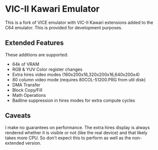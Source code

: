 # VIC-II Kawari Emulator

This is a fork of VICE emulator with VIC-II Kawari extensions added to the C64 emulator.  This is provided for development purposes.

## Extended Features

These additions are supported:

* 64k of VRAM
* RGB & YUV Color register changes
* Extra hires video modes (160x200x16,320x200x16,640x200x4)
* 80 column video mode (requires 80COL-51200.PRG from util disk)
* DMA Transfer
* Block Copy/Fill
* Math Operations
* Badline suppression in hires modes for extra compute cycles

## Caveats

I make no guarantees on performance.  The extra hires display is always rendered whether it is visible or not (like the real device) and that likely takes more CPU.  So don't expect this to perform as well as the non-extended version.
